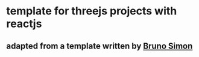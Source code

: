 # template for threejs projects with reactjs

## adapted from a template written by [Bruno Simon](https://github.com/brunosimon/threejs-template-complex)

